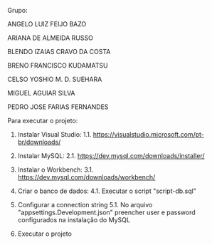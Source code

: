 ﻿Grupo:

ANGELO LUIZ FEIJO BAZO

ARIANA DE ALMEIDA RUSSO

BLENDO IZAIAS CRAVO DA COSTA

BRENO FRANCISCO KUDAMATSU

CELSO YOSHIO M. D. SUEHARA

MIGUEL AGUIAR SILVA

PEDRO JOSE FARIAS FERNANDES

Para executar o projeto:

1. Instalar Visual Studio:
1.1. https://visualstudio.microsoft.com/pt-br/downloads/

2. Instalar MySQL:
2.1. https://dev.mysql.com/downloads/installer/

3. Instalar o Workbench:
3.1. https://dev.mysql.com/downloads/workbench/

4. Criar o banco de dados:
4.1. Executar o script "script-db.sql"

5. Configurar a connection string
5.1. No arquivo "appsettings.Development.json" preencher user e password configurados na instalação do MySQL

6. Executar o projeto

